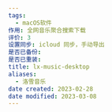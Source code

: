 ```yaml
---
tags:
  - macOS软件
作用: 全网音乐聚合搜索下载
评价: 3
设置同步: icloud 同步，手动导出
是否已备份:
是否已重装:
title: lx-music-desktop
aliases:
  - 洛雪音乐
date created: 2023-02-28
date modified: 2023-03-08
---
```

